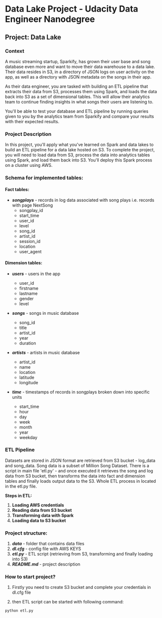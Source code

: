 # Data Lake Project - Udacity Data Engineer Nanodegree

## Project: Data Lake

### Context 

A music streaming startup, Sparkify, has grown their user base and song database even more and want to move their data warehouse to a data lake. Their data resides in S3, in a directory of JSON logs on user activity on the app, as well as a directory with JSON metadata on the songs in their app.

As their data engineer, you are tasked with building an ETL pipeline that extracts their data from S3, processes them using Spark, and loads the data back into S3 as a set of dimensional tables. This will allow their analytics team to continue finding insights in what songs their users are listening to.

You'll be able to test your database and ETL pipeline by running queries given to you by the analytics team from Sparkify and compare your results with their expected results.

### Project Description
In this project, you'll apply what you've learned on Spark and data lakes to build an ETL pipeline for a data lake hosted on S3. To complete the project, you will need to load data from S3, process the data into analytics tables using Spark, and load them back into S3. You'll deploy this Spark process on a cluster using AWS.

### Schema for implemented tables:
#### Fact tables:
- ___songplays___ - records in log data associated with song plays i.e. records with page NextSong
    - songplay_id 
    - start_time 
    - user_id 
    - level 
    - song_id 
    - artist_id 
    - session_id 
    - location 
    - user_agent 
    
#### Dimension tables:
- ___users___ - users in the app
    - user_id
    - firstname
    - lastname 
    - gender
    - level 
    
    
- ___songs___ - songs in music database
    - song_id
    - title
    - artist_id 
    - year
    - duration  
    
    
- ___artists___ - artists in music database
    - artist_id
    - name 
    - location 
    - latitude 
    - longitude
    
- ___time___ - timestamps of records in songplays broken down into specific units
    - start_time 
    - hour 
    - day
    - week
    - month 
    - year
    - weekday 

### ETL Pipeline

Datasets are stored in JSON format are retrieved from S3 bucket - log_data and song_data. Song data is a subset of Million Song Dataset. There is a script in main file 'etl.py' - and once executed it retrieves the song and log data from S3 bucket, then transforms the data into fact and dimension tables and finally loads output data to the S3. Whole ETL process in located in the etl.py file.

__Steps in ETL:__
1. __Loading AWS credentials__
2. __Reading data from S3 bucket__
3. __Transforming data with Spark__
4. __Loading data to S3 bucket__

    
    
### Project structure:

1. ___data___ - folder that contains data files
2. ___dl.cfg___ - config file with AWS KEYS
3. ___etl.py___ - ETL script (retrieving from S3, transforming and finally loading into S3)
4. ___README.md___ - project description



### How to start project?

1) Firstly you need to create S3 bucket and complete your credentials in dl.cfg file


2) then ETL script can be started with following command:

`python etl.py`




